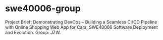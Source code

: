 # swe40006-group
Project Brief: Demonstrating DevOps – Building a Seamless CI/CD Pipeline with Online Shopping Web App for Cars. SWE40006 Software Deployment and Evolution. Group: JZW.
